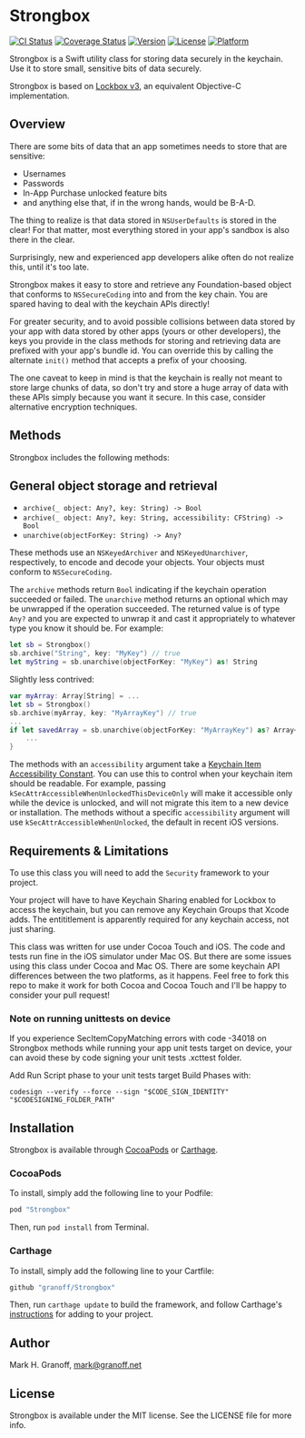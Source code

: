 # Strongbox

[![CI Status](http://img.shields.io/travis/granoff/Strongbox.svg?style=flat)](https://travis-ci.org/granoff/Strongbox)
[![Coverage Status](https://coveralls.io/repos/github/granoff/Strongbox/badge.svg?branch=master)](https://coveralls.io/github/granoff/Strongbox?branch=master)
[![Version](https://img.shields.io/cocoapods/v/Strongbox.svg?style=flat)](http://cocoapods.org/pods/Strongbox)
[![License](https://img.shields.io/cocoapods/l/Strongbox.svg?style=flat)](http://cocoapods.org/pods/Strongbox)
[![Platform](https://img.shields.io/cocoapods/p/Strongbox.svg?style=flat)](http://cocoapods.org/pods/Strongbox)

Strongbox is a Swift utility class for storing data securely in the keychain. Use it to store small, sensitive bits of data securely.

Strongbox is based on [Lockbox v3](http://cocoapods.org/pods/Lockbox), an equivalent Objective-C implementation.

## Overview

There are some bits of data that an app sometimes needs to store that are sensitive:

+ Usernames
+ Passwords
+ In-App Purchase unlocked feature bits
+ and anything else that, if in the wrong hands, would be B-A-D.

The thing to realize is that data stored in `NSUserDefaults` is stored in the clear! For that matter, most everything stored in your app's sandbox is also there in the clear.

Surprisingly, new and experienced app developers alike often do not realize this, until it's too late.

Strongbox makes it easy to store and retrieve any Foundation-based object that conforms to `NSSecureCoding` into and from the key chain. You are spared having to deal with the keychain APIs directly!

For greater security, and to avoid possible collisions between data stored by your app with data stored by other apps (yours or other developers), the keys you provide in the class methods for storing and retrieving data are prefixed with your app's bundle id. You can override this by calling the alternate `init()` method that accepts a prefix of your choosing.

The one caveat to keep in mind is that the keychain is really not meant to store large chunks of data, so don't try and store a huge array of data with these APIs simply because you want it secure. In this case, consider alternative encryption techniques.

## Methods

Strongbox includes the following methods:

## General object storage and retrieval

+ `archive(_ object: Any?, key: String) -> Bool`
+ `archive(_ object: Any?, key: String, accessibility: CFString) -> Bool`
+ `unarchive(objectForKey: String) -> Any?`

These methods use an `NSKeyedArchiver` and `NSKeyedUnarchiver`, respectively, to encode and decode your objects. Your objects must conform to `NSSecureCoding`.

The `archive` methods return `Bool` indicating if the keychain operation succeeded or failed. The `unarchive` method returns an optional which may be unwrapped if the operation succeeded. The returned value is of type `Any?` and you are expected to unwrap it and cast it appropriately to whatever type you know it should be. For example:

```swift
let sb = Strongbox()
sb.archive("String", key: "MyKey") // true
let myString = sb.unarchive(objectForKey: "MyKey") as! String
```

Slightly less contrived:


```swift
var myArray: Array[String] = ...
let sb = Strongbox()
sb.archive(myArray, key: "MyArrayKey") // true
...
if let savedArray = sb.unarchive(objectForKey: "MyArrayKey") as? Array<String> {
    ...
}

```


The methods with an `accessibility` argument take a [Keychain Item Accessibility
Constant](https://developer.apple.com/reference/security/1658642-keychain_services/1663541-keychain_item_accessibility_cons). You can use this to control when your keychain item should be readable. For
example, passing `kSecAttrAccessibleWhenUnlockedThisDeviceOnly` will make
it accessible only while the device is unlocked, and will not migrate this
item to a new device or installation. The methods without a specific
`accessibility` argument will use `kSecAttrAccessibleWhenUnlocked`, the default in recent iOS versions.

## Requirements & Limitations

To use this class you will need to add the `Security` framework to your project.

Your project will have to have Keychain Sharing enabled for Lockbox to access the keychain, but you can remove any Keychain Groups that Xcode adds. The entititlement is apparently required for any keychain access, not just sharing.

This class was written for use under Cocoa Touch and iOS. The code and tests run fine in the iOS simulator under Mac OS. But there are some issues using this class under Cocoa and Mac OS. There are some keychain API differences between the two platforms, as it happens. Feel free to fork this repo to make it work for both Cocoa and Cocoa Touch and I'll be happy to consider your pull request!

### Note on running unittests on device
If you experience SecItemCopyMatching errors with code -34018 on Strongbox methods while running your app unit tests target on device, your can avoid these by code signing your unit tests .xcttest folder. 

Add Run Script phase to your unit tests target Build Phases with:

`codesign --verify --force --sign "$CODE_SIGN_IDENTITY" "$CODESIGNING_FOLDER_PATH"`


## Installation

Strongbox is available through [CocoaPods](http://cocoapods.org) or [Carthage](https://github.com/Carthage/Carthage).

### CocoaPods
To install, simply add the following line to your Podfile:

```ruby
pod "Strongbox"
```

Then, run `pod install` from Terminal.

### Carthage
To install, simply add the following line to your Cartfile:

```ruby
github "granoff/Strongbox"
```

Then, run `carthage update` to build the framework, and follow Carthage's [instructions](https://github.com/Carthage/Carthage#getting-started) for adding to your project.

## Author

Mark H. Granoff, mark@granoff.net

## License

Strongbox is available under the MIT license. See the LICENSE file for more info.

